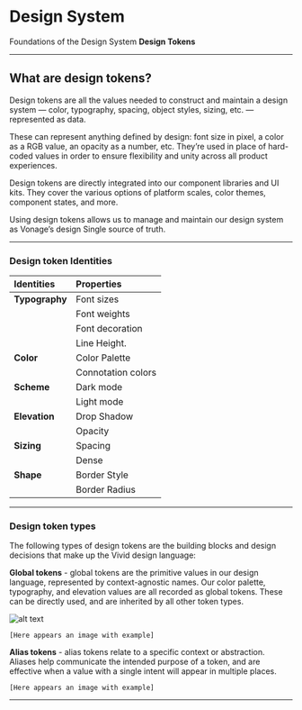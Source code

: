 ﻿# Design System
Foundations of the Design System
**Design Tokens**
<hr>

## What are design tokens?

Design tokens are all the values needed to construct and maintain a design system — color, typography, spacing, object styles, sizing, etc. — represented as data.  
  
These can represent anything defined by design: font size in pixel, a color as a RGB value, an opacity as a number, etc. They’re used in place of hard-coded values in order to ensure flexibility and unity across all product experiences.  
  
Design tokens are directly integrated into our component libraries and UI kits. They cover the various options of platform scales, color themes, component states, and more.  
  
Using design tokens allows us to manage and maintain our design system as Vonage’s design Single source of truth.

<hr>

### Design token Identities 

| **Identities**   | **Properties**    | 
| :--------------  |:----------------- |
| **Typography**   | Font sizes        | 
|                  | Font weights      |  
|                  | Font decoration   |   
|                  | Line Height.      | 
| **Color**        | Color Palette     | 
|                  | Connotation colors| 
| **Scheme**       | Dark mode         | 
|                  | Light mode        | 
| **Elevation**    | Drop Shadow       | 
|                  | Opacity           | 
| **Sizing**       | Spacing           | 
|                  | Dense             | 
| **Shape**        | Border Style      | 
|                  | Border Radius     |

<hr>

### Design token types

The following types of design tokens are the building blocks and design decisions that make up the Vivid design language:

**Global tokens** - global tokens are the primitive values in our design language, represented by context-agnostic names. Our color palette, typography, and elevation values are all recorded as global tokens. These can be directly used, and are inherited by all other token types.

![alt text](http://url/to/img.png)

    [Here appears an image with example]

**Alias tokens** - alias tokens relate to a specific context or abstraction. Aliases help communicate the intended purpose of a token, and are effective when a value with a single intent will appear in multiple places.

    [Here appears an image with example]
   
   <hr>

